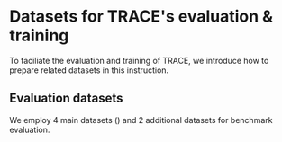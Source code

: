 # Datasets for TRACE's evaluation & training

To faciliate the evaluation and training of TRACE, we introduce how to prepare related datasets in this instruction.

## Evaluation datasets

We employ 4 main datasets () and 2 additional datasets for benchmark evaluation.

